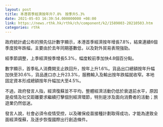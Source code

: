 ```yaml
---
layout: post
title: 本港首季經濟按年升7.8%　按季升5.3%
date: 2021-05-03 16:39:54.000000000 +08:00
link: https://news.rthk.hk/rthk/ch/component/k2/1589003-20210503.htm
categories: rthk
---
```


政府統計處公布的預先估計數字顯示，本港首季經濟按年增長7.8%，結束連續6個季度按年跌幅，主要由於去年同期基數低，以及對外貿易表現強勁。

經季節調整，上季經濟按季增長5.3%，幅度較前季加快4.8個百分點。

數字顯示，首季私人消費開支止跌回升，按年上升1.6%。貨品出口總額按年升幅加快至30.6%，貨品進口亦上升23.3%，服務輸入及輸出按年跌幅就收窄。本地固定資本形成總額按年升幅加大至4.5%。

不過，政府發言人指，經濟復蘇並不平均，整體經濟活動仍低於衰退前水平，原因是疫情及社交距離要求繼續打擊個別經濟環節，特別是涉及面向消費者的活動；旅遊業仍然低迷。

發言人說，社會必須令疫情受控，以及確保疫苗接種計劃取得成功，才能為達致全面經濟復蘇，及逐步恢復國際出行創造條件。
